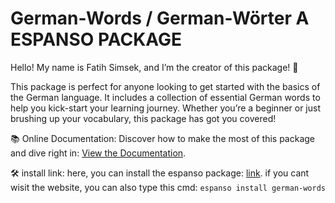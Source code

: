 # German-Words / German-Wörter A ESPANSO PACKAGE
Hello! My name is Fatih Simsek, and I’m the creator of this package! 🎉

This package is perfect for anyone looking to get started with the basics of the German language. It includes a collection of essential German words to help you kick-start your learning journey. Whether you’re a beginner or just brushing up your vocabulary, this package has got you covered!

📚 Online Documentation:
Discover how to make the most of this package and dive right in: [View the Documentation](https://espanso.org/docs/get-started/).

🛠️ install link: 
here, you can install the espanso package: [link](https://hub.espanso.org/german-words). 
if you cant wisit the website, you can also type this cmd: `espanso install german-words`
